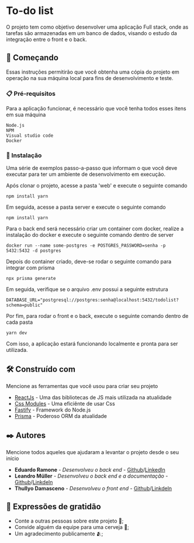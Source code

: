# To-do list

O projeto tem como objetivo desenvolver uma aplicação Full stack, onde as tarefas são armazenadas em um banco de dados, visando o estudo da integração entre o front e o back.

## 🚀 Começando

Essas instruções permitirão que você obtenha uma cópia do projeto em operação na sua máquina local para fins de desenvolvimento e teste.

### 📋 Pré-requisitos

Para a aplicação funcionar, é necessário que você tenha todos esses itens em sua máquina

```
Node.js
NPM
Visual studio code
Docker
```

### 🔧 Instalação

Uma série de exemplos passo-a-passo que informam o que você deve executar para ter um ambiente de desenvolvimento em execução.

Após clonar o projeto, acesse a pasta 'web' e execute o seguinte comando

```
npm install yarn
```

Em seguida, acesse a pasta server e execute o seguinte comando

```
npm install yarn
```

Para o back end será necessário criar um container com docker, realize a instalação do docker e execute o seguinte comando dentro de server

```
docker run --name some-postgres -e POSTGRES_PASSWORD=senha -p 5432:5432 -d postgres
```

Depois do container criado, deve-se rodar o seguinte comando para integrar com prisma

```
npx prisma generate
```

Em seguida, verifique se o arquivo .env possui a seguinte estrutura

```
DATABASE_URL="postgresql://postgres:senha@localhost:5432/todolist?schema=public"
```

Por fim, para rodar o front e o back, execute o seguinte comando dentro de cada pasta

```
yarn dev
```

Com isso, a aplicação estará funcionando localmente e pronta para ser utilizada.

## 🛠️ Construído com

Mencione as ferramentas que você usou para criar seu projeto

- [ReactJs](https://react.dev) - Uma das bibliotecas de JS mais utilizada na atualidade
- [Css Modules](https://github.com/css-modules/css-modules) - Uma eficiênte de usar Css
- [Fastify](https://www.fastify.io) - Framework do Node.js
- [Prisma](https://www.prisma.io) - Poderoso ORM da atualidade

## ✒️ Autores

Mencione todos aqueles que ajudaram a levantar o projeto desde o seu início

- **Eduardo Ramone** - _Desenvolveu o back end_ - [Github](https://github.com/DuduRamone)/[Linkedln](https://www.linkedin.com/in/eduardo-ramone-90801b1b6/)
- **Leandro Müller** - _Desenvolveu o back end e a documentação_ - [Github](https://github.com/mullerino)/[Linkdeln](https://www.linkedin.com/in/leandromuller7/)
- **Thullyo Damasceno** - _Desenvolveu o front end_ - [Github](https://github.com/thullyoufrn)/[Linkdeln](https://www.linkedin.com/in/thullyo-damasceno-375083231/)

## 🎁 Expressões de gratidão

- Conte a outras pessoas sobre este projeto 📢;
- Convide alguém da equipe para uma cerveja 🍺;
- Um agradecimento publicamente 🫂;
